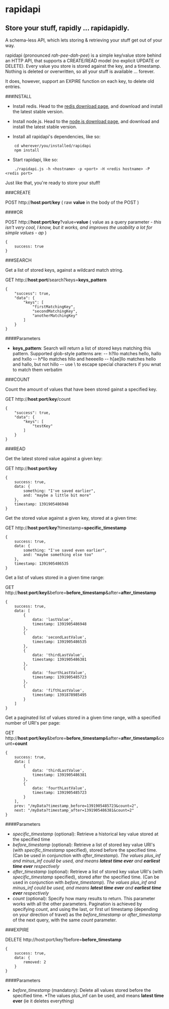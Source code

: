 rapidapi
========

Store your stuff, rapidly ... rapidapidly.
---------------------------------------

A schema-less API, which lets storing &amp; retrieving your stuff get out of your way.

rapidapi (pronounced *rah-pee-dah-pee*) is a simple key/value store behind an HTTP API, that supports a CREATE/READ model (no explicit UPDATE or DELETE). Every value you store is stored against the key, and a timestamp. Nothing is deleted or overwritten, so all your stuff is available ... forever.

It does, however, support an EXPIRE function on each key, to delete old entries.

###INSTALL

- Install redis. Head to the [redis download page](http://redis.io/download), and download and install the latest stable version.

- Install node.js. Head to the [node.js download page](http://nodejs.org/download/), and download and install the latest stable version.

- Install all rapidapi's dependencies, like so:

```
    cd wherever/you/installed/rapidapi
    npm install
```

- Start rapidapi, like so:

```
    ./rapidapi.js -h <hostname> -p <port> -H <redis hostname> -P <redis port>
```

Just like that, you're ready to store your stuff!

###CREATE

POST http://**host**:**port**/**key** ( raw **value** in the body of the POST )

####OR

POST http://**host**:**port**/**key**?value=**value** ( value as a query parameter - *this isn't very cool, I know, but it works, and improves the usability a lot for simple values - ap* )

    {
        success: true
    }

###SEARCH

Get a list of stored keys, against a wildcard match string.

GET http://**host**:**port**/search?keys=**keys_pattern**

    {
        "success": true,
        "data": {
            "keys": [
                "firstMatchingKey",
                "secondMatchingKey",
                "anotherMatchingKey"
            ]
        }
    }

####Parameters

- **keys_pattern**: Search will return a list of stored keys matching this pattern. Supported glob-style patterns are:
-- h?llo matches hello, hallo and hxllo
-- h*llo matches hllo and heeeello
-- h[ae]llo matches hello and hallo, but not hillo
-- use \ to escape special characters if you wnat to match them verbatim

###COUNT

Count the amount of values that have been stored gainst a specified key.

GET http://**host**:**port**/**key**/count

    {
        "success": true,
        "data": {
            "keys": [
                "testKey"
            ]
        }
    }

###READ

Get the latest stored value against a given key:

GET http://**host**:**port**/**key**

    {
        success: true,
        data: {
            something: "I've saved earlier",
            and: "maybe a little bit more"
        },
        timestamp: 1391905486948
    }

Get the stored value against a given key, stored at a given time:

GET http://**host**:**port**/**key**?timestamp=**specific_timestamp**

    {
        success: true,
        data: {
            something: "I've saved even earlier",
            and: "maybe something else too"
        },
        timestamp: 1391905486535
    }

Get a list of values stored in a given time range:

GET http://**host**:**port**/**key**&before=**before_timestamp**&after=**after_timestamp**

    {
        success: true,
        data: [
            {
                data: 'lastValue',
                timestamp: 1391905486948
            },
            {
                data: 'secondLastValue',
                timestamp: 1391905486535
            },
            {
                data: 'thirdLastValue',
                timestamp: 1391905486381
            },
            {
                data: 'fourthLastValue',
                timestamp: 1391905485723
            },
            {
                data: 'fifthLastValue',
                timestamp: 1391878985495
            }
        ]
    }
        
Get a paginated list of values stored in a given time range, with a specified number of URI's per page:

GET http://**host**:**port**/**key**&before=**before_timestamp**&after=**after_timestamp**&count=**count**

    {
        success: true,
        data: [
            {
                data: 'thirdLastValue',
                timestamp: 1391905486381
            },
            {
                data: 'fourthLastValue',
                timestamp: 1391905485723
            }
        ],
        prev: "/myData?timestamp_before=1391905485723&count=2",
        next: "/myData?timestamp_after=1391905486381&count=2"
    }
        
####Parameters

- *specific_timestamp* (optional): Retrieve a historical key value stored at the specified time
- *before_timestamp* (optional): Retrieve a list of stored key value URI's (with *specific_timestamp* specified), stored before the specified time. (Can be used in conjunction with *after_timestamp*). *The values plus_inf and minus_inf could be used, and means **latest time ever** and **earliest time ever** respectively*
- *after_timestamp* (optional): Retrieve a list of stored key value URI's (with *specific_timestamp* specified), stored after the specified time.  (Can be used in conjunction with *before_timestamp*). *The values plus_inf and minus_inf could be used, and means **latest time ever** and **earliest time ever** respectively*
- *count* (optional): Specify how many results to return. This parameter works with all the other parameters. Pagination is achieved by specifying *count*, and using the last, or first url timestamp (depending on your direction of travel) as the *before_timestamp* or *after_timestamp* of the next query, with the same *count* parameter.


###EXPIRE

DELETE http://host:port/key?before=**before_timestamp**

    {
        success: true,
        data: {
            removed: 2
        }
    }

####Parameters

- *before_timestamp* (mandatory): Delete all values stored before the specified time. *The values plus_inf can be used, and means **latest time ever** (ie it deletes everything)
